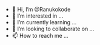 - 👋 Hi, I’m @Ranukokode
- 👀 I’m interested in ...
- 🌱 I’m currently learning ...
- 💞️ I’m looking to collaborate on ...
- 📫 How to reach me ...

<!---
Ranukokode/Ranukokode is a ✨ special ✨ repository because its `README.md` (this file) appears on your GitHub profile.
You can click the Preview link to take a look at your changes.
--->
